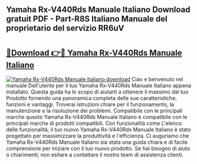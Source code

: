 ## Yamaha Rx-V440Rds Manuale Italiano Download gratuit PDF - Part-R8S Italiano Manuale del proprietario del servizio RR6uV

# <h2><a href="http://dfdmos.blite.top/?on=Yamaha+Rx-V440Rds+Manuale+Italiano">🔗Download 👉🔴 Yamaha Rx-V440Rds Manuale Italiano</a></h2>

[![Yamaha Rx-V440Rds Manuale Italiano download](https://i.imgur.com/lujVjoI.png)](http://dfdmos.blite.top/?on=Yamaha+Rx-V440Rds+Manuale+Italiano)
Ciao e benvenuto nel manuale Dell'utente per il tuo Yamaha Rx-V440Rds Manuale Italiano appena installato. Questa guida ha lo scopo di aiutarti a ottenere il massimo dal tuo Prodotto fornendo una panoramica completa delle sue caratteristiche, funzioni e vantaggi. Troverai istruzioni chiare per il funzionamento, la manutenzione e la risoluzione dei problemi. Compatibile con le principali marche questo Yamaha Rx-V440Rds Manuale Italiano è compatibile con le principali marche di prodotti compatibili. Con funzionalità come L'elenco delle funzionalità, il tuo nuovo Yamaha Rx-V440Rds Manuale Italiano è stato progettato per massimizzare la produttività e l'efficienza. Ci auguriamo che Yamaha Rx-V440Rds Manuale Italiano sia stata una guida chiara e di facile comprensione per iniziare con il tuo nuovo prodotto. Se hai bisogno di aiuto o chiarimenti, non esitare a contattare il nostro team di assistenza clienti.
